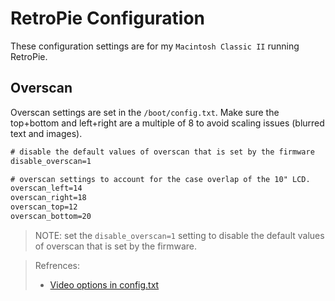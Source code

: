 # RetroPie Configuration
These configuration settings are for my `Macintosh Classic II` running RetroPie.

## Overscan
Overscan settings are set in the `/boot/config.txt`. Make sure the top+bottom and left+right are a multiple of 8 to avoid scaling issues (blurred text and images).

``` txt
# disable the default values of overscan that is set by the firmware
disable_overscan=1

# overscan settings to account for the case overlap of the 10" LCD.
overscan_left=14
overscan_right=18
overscan_top=12
overscan_bottom=20
```

> NOTE: set the `disable_overscan=1` setting to disable the default values of overscan that is set by the firmware.

> Refrences:
> - [Video options in config.txt](https://www.raspberrypi.org/documentation/configuration/config-txt/video.md)